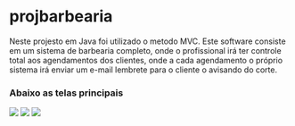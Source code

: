 # projbarbearia

Neste projesto em Java foi utilizado o metodo MVC.
Este software consiste em um sistema de barbearia completo, onde o profissional irá ter controle total aos agendamentos dos clientes, onde a cada agendamento o próprio sistema irá enviar um e-mail lembrete para o cliente o avisando do corte.

### Abaixo as telas principais

![](https://github.com/henriqueprogramador/projbarbearia/assets/22511796/5214e3da-0fcf-49db-80ab-f0ca5bb67ccc)
![](https://github.com/henriqueprogramador/projbarbearia/assets/22511796/6000e74f-5139-465f-82f7-9aa0de99d785)
![](https://github.com/henriqueprogramador/projbarbearia/assets/22511796/27b73f54-71a3-4669-bfef-adbcc62dbaf7)


